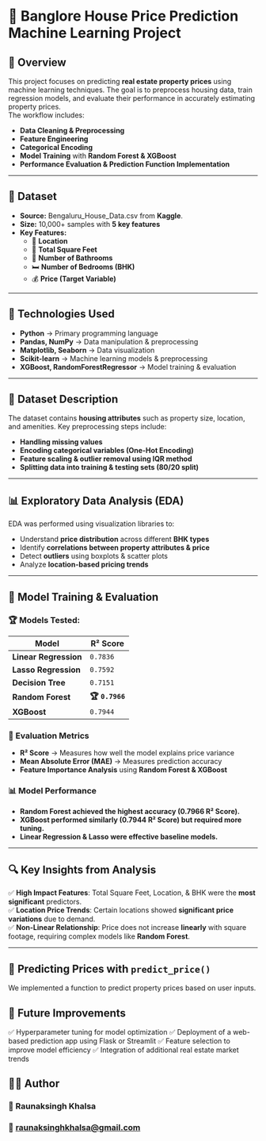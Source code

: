 # 🏡 Banglore House Price Prediction Machine Learning Project

## **📌 Overview**
This project focuses on predicting **real estate property prices** using machine learning techniques. The goal is to preprocess housing data, train regression models, and evaluate their performance in accurately estimating property prices.  
The workflow includes:
- **Data Cleaning & Preprocessing**
- **Feature Engineering**
- **Categorical Encoding**
- **Model Training** with **Random Forest & XGBoost**
- **Performance Evaluation & Prediction Function Implementation**

---

## **📂 Dataset**
- **Source:** Bengaluru_House_Data.csv from **Kaggle**.
- **Size:** 10,000+ samples with **5 key features**  
- **Key Features:**
  - 📍 **Location**
  - 📏 **Total Square Feet**
  - 🚿 **Number of Bathrooms**
  - 🛏 **Number of Bedrooms (BHK)**
  - 💰 **Price (Target Variable)**  

---

## **🔧 Technologies Used**
- **Python** → Primary programming language  
- **Pandas, NumPy** → Data manipulation & preprocessing  
- **Matplotlib, Seaborn** → Data visualization  
- **Scikit-learn** → Machine learning models & preprocessing  
- **XGBoost, RandomForestRegressor** → Model training & evaluation  

---

## **📂 Dataset Description**
The dataset contains **housing attributes** such as property size, location, and amenities. 
Key preprocessing steps include:
- **Handling missing values**  
- **Encoding categorical variables (One-Hot Encoding)**  
- **Feature scaling & outlier removal using IQR method**  
- **Splitting data into training & testing sets (80/20 split)**  

---

## **📊 Exploratory Data Analysis (EDA)**
EDA was performed using visualization libraries to:
- Understand **price distribution** across different **BHK types**  
- Identify **correlations between property attributes & price**  
- Detect **outliers** using boxplots & scatter plots  
- Analyze **location-based pricing trends**  

---

## **🚀 Model Training & Evaluation**
### **🏆 Models Tested:**
| Model | R² Score |
|----------------------|---------------------|
| **Linear Regression** | `0.7836` |
| **Lasso Regression** | `0.7592` |
| **Decision Tree** | `0.7151` |
| **Random Forest** | **🏆 `0.7966`** |
| **XGBoost** | `0.7944` |

### **📌 Evaluation Metrics**
- **R² Score** → Measures how well the model explains price variance  
- **Mean Absolute Error (MAE)** → Measures prediction accuracy  
- **Feature Importance Analysis** using **Random Forest & XGBoost**  

### **📊 Model Performance**
- **Random Forest achieved the highest accuracy (0.7966 R² Score).**  
- **XGBoost performed similarly (0.7944 R² Score) but required more tuning.**  
- **Linear Regression & Lasso were effective baseline models.**  

---

## **🔍 Key Insights from Analysis**
✅ **High Impact Features**: Total Square Feet, Location, & BHK were the **most significant** predictors.  
✅ **Location Price Trends**: Certain locations showed **significant price variations** due to demand.  
✅ **Non-Linear Relationship**: Price does not increase **linearly** with square footage, requiring complex models like **Random Forest**.  

---

## **📌 Predicting Prices with `predict_price()`**
We implemented a function to predict property prices based on user inputs.


## 🔮 **Future Improvements**
✅ Hyperparameter tuning for model optimization
✅ Deployment of a web-based prediction app using Flask or Streamlit
✅ Feature selection to improve model efficiency
✅ Integration of additional real estate market trends


## 👨‍💻 **Author**
### 👤 Raunaksingh Khalsa
### 📧 raunaksinghkhalsa@gmail.com